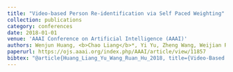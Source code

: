 ```yaml
---
title: "Video-based Person Re-identification via Self Paced Weighting"
collection: publications
category: conferences
date: 2018-01-01
venue: 'AAAI Conference on Artificial Intelligence (AAAI)'
authors: Wenjun Huang, <b>Chao Liang</b>*, Yi Yu, Zheng Wang, Weijian Ruan, Ruimin Hu
paperurl: https://ojs.aaai.org/index.php/AAAI/article/view/11857
bibtex: "@article{Huang_Liang_Yu_Wang_Ruan_Hu_2018, title={Video-Based Person Re-Identification via Self Paced Weighting}, volume={32}, url={https://ojs.aaai.org/index.php/AAAI/article/view/11857}, DOI={10.1609/aaai.v32i1.11857}, abstractNote={ &lt;p&gt; Person re-identification (re-id) is a fundamental technique to associate various person images, captured by differentsurveillance cameras, to the same person. Compared to the single image based person re-id methods, video-based personre-id has attracted widespread attentions because extra space-time information and more appearance cues that can beused to greatly improve the matching performance. However, most existing video-based person re-id methods equally treatall video frames, ignoring their quality discrepancy caused by object occlusion and motions, which is a common phenomenonin real surveillance scenario. Based on this finding, we propose a novel video-based person re-id method via self paced weighting (SPW). Firstly, we propose a self paced outlier detection method to evaluate the noise degree of video sub sequences. Thereafter, a weighted multi-pair distance metric learning approach is adopted to measure the distance of two person image sequences. Experimental results on two public datasets demonstrate the superiority of the proposed method over current state-of-the-art work. &lt;/p&gt; }, number={1}, journal={Proceedings of the AAAI Conference on Artificial Intelligence}, author={Huang, Wenjun and Liang, Chao and Yu, Yi and Wang, Zheng and Ruan, Weijian and Hu, Ruimin}, year={2018}, month={Apr.} }"
---
```

